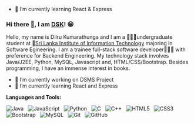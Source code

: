 - 🌱 I’m currently learning React & Express
### Hi there 👋, I am [DSK]()! 😁

Hello, my name is Dilru Kumarathunga and I am a 👩🏽‍🎓undergraduate student at 🏫[Sri Lanka Institute of Information Technology](https://www.sliit.lk/) majoring in Software Egineering. I am a trainee full-stack software developer👩🏽‍💻 with preference for Backend Engineering. My technology stack involves Java/J2EE, Python, MySQL, Javascript and, HTML/CSS/Bootstrap. Besides programming, I have an immense interest in books.

- 🔭 I’m currently working on DSMS Project
- 🌱 I’m currently learning React and Express

**Languages and Tools:** 

![Java](https://img.shields.io/badge/-Java-black?style=for-the-badge&logo=appveyor)&nbsp;&nbsp;
![JavaScript](https://img.shields.io/badge/-JavaScript-black?style=for-the-badge&logo=appveyor)&nbsp;&nbsp;
![Python](https://img.shields.io/badge/Python-3776AB?style=for-the-badge&logo=python&logoColor=white)&nbsp;&nbsp;
![C](https://img.shields.io/badge/-C-black?style=for-the-badge&logo=appveyor)&nbsp;&nbsp;
![C++](https://img.shields.io/badge/-Cpp-black?style=for-the-badge&logo=appveyor)&nbsp;&nbsp;
![HTML5](https://img.shields.io/badge/HTML5-E34F26?style=for-the-badge&logo=html5&logoColor=white)&nbsp;&nbsp;
![CSS3](https://img.shields.io/badge/CSS-239120?&style=for-the-badge&logo=css3&logoColor=white)&nbsp;&nbsp;
![Bootstrap](https://img.shields.io/badge/JavaScript-F7DF1E?style=for-the-badge&logo=javascript&logoColor=black)&nbsp;&nbsp;
![MySQL](https://img.shields.io/badge/-MySQL-black?style=for-the-badge&logo=appveyor)&nbsp;&nbsp;
![Git](https://img.shields.io/badge/-Git-black?style=for-the-badge&logo=appveyor)&nbsp;&nbsp;
![GitHub](https://img.shields.io/badge/-GitHub-black?style=for-the-badge&logo=appveyor)&nbsp;&nbsp;
